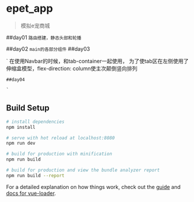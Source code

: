 # epet_app
> 模拟e宠商城

##day01
   `
       路由搭建，静态头部和轮播
   `
    
##day02
    `
        main的各部分组件
    `
##day03

`
    在使用Navbar的时候，和tab-container一起使用，
    为了使tab区在左侧使用了伸缩盒模型，flex-direction: column使主次颠倒竖向排列

`
##day04
    `
    
    
    `


## Build Setup

``` bash
# install dependencies
npm install

# serve with hot reload at localhost:8080
npm run dev

# build for production with minification
npm run build

# build for production and view the bundle analyzer report
npm run build --report
```

For a detailed explanation on how things work, check out the [guide](http://vuejs-templates.github.io/webpack/) and [docs for vue-loader](http://vuejs.github.io/vue-loader).
